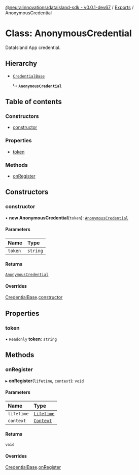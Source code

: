 [@neuralinnovations/dataisland-sdk - v0.0.1-dev67](../../README.md) / [Exports](../modules.md) / AnonymousCredential

# Class: AnonymousCredential

DataIsland App credential.

## Hierarchy

- [`CredentialBase`](CredentialBase.md)

  ↳ **`AnonymousCredential`**

## Table of contents

### Constructors

- [constructor](AnonymousCredential.md#constructor)

### Properties

- [token](AnonymousCredential.md#token)

### Methods

- [onRegister](AnonymousCredential.md#onregister)

## Constructors

### constructor

• **new AnonymousCredential**(`token`): [`AnonymousCredential`](AnonymousCredential.md)

#### Parameters

| Name | Type |
| :------ | :------ |
| `token` | `string` |

#### Returns

[`AnonymousCredential`](AnonymousCredential.md)

#### Overrides

[CredentialBase](CredentialBase.md).[constructor](CredentialBase.md#constructor)

## Properties

### token

• `Readonly` **token**: `string`

## Methods

### onRegister

▸ **onRegister**(`lifetime`, `context`): `void`

#### Parameters

| Name | Type |
| :------ | :------ |
| `lifetime` | [`Lifetime`](Lifetime.md) |
| `context` | [`Context`](Context.md) |

#### Returns

`void`

#### Overrides

[CredentialBase](CredentialBase.md).[onRegister](CredentialBase.md#onregister)

